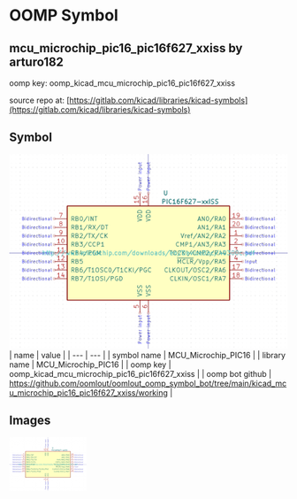 # OOMP Symbol  
## mcu_microchip_pic16_pic16f627_xxiss  by arturo182  
  
oomp key: oomp_kicad_mcu_microchip_pic16_pic16f627_xxiss  
  
source repo at: [https://gitlab.com/kicad/libraries/kicad-symbols](https://gitlab.com/kicad/libraries/kicad-symbols)  
## Symbol  
  
[![working.png](working_600.png)](working.png)  
| name | value | 
| --- | --- | 
| symbol name | MCU_Microchip_PIC16 | 
| library name | MCU_Microchip_PIC16 | 
| oomp key | oomp_kicad_mcu_microchip_pic16_pic16f627_xxiss | 
| oomp bot github | https://github.com/oomlout/oomlout_oomp_symbol_bot/tree/main/kicad_mcu_microchip_pic16_pic16f627_xxiss/working | 
## Images  
  
[![working.png](working_140.png)](working.png)  
